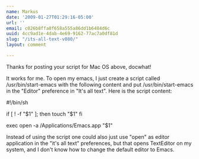 ```yaml
---
name: Markus
date: '2009-01-27T01:29:16-05:00'
url: ''
email: c026b8ffa8f658a555a86dd1b6484d6c
uuid: 4cc9ad1e-4dab-4e69-9162-77ac7a0df81d
slug: "/its-all-text-v080/"
layout: comment

---
```


Thanks for posting your script for Mac OS above, docwhat!

It works for me. To open my emacs, I just create a script called /usr/bin/start-emacs with the following content and put /usr/bin/start-emacs in the "Editor" preference in "It's all text". Here is the script content:

 #!/bin/sh

 if [ ! -f "$1" ]; then
   touch "$1"
 fi

 exec open -a /Applications/Emacs.app "$1"

Instead of using the script one could also just use "open" as editor application in the "it's all text" preferences, but that opens TextEditor on my system, and I don't know how to change the default editor to Emacs.
